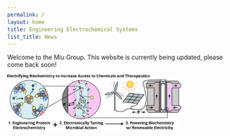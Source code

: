 ```yaml
---
permalink: /
layout: home
title: Engineering Electrochemical Systems 
list_title: News
---
```


Welcome to the Miu Group. This website is currently being updated, please come back soon!

<img src="./assets/imgs/overview.png" width="400px">
